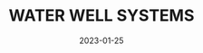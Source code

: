 ---
component: "service8_banner"
date: "2023-01-25"
title: WATER WELL SYSTEMS
text: "WELL WATER FILTRATION SYSTEMS IN SAN ANTONIO TEXAS. WELL PURIFICATION AND WELL TESTING FOR WELL WATER FILTERS AND WELL HOLDING TANKS."
textColor: white
featuredImage: ../../../images/service_banner.webp
---